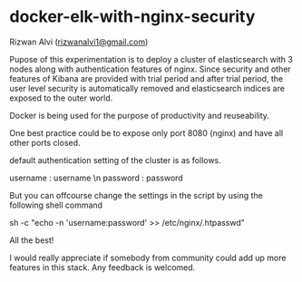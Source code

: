 # docker-elk-with-nginx-security

Rizwan Alvi (rizwanalvi1@gmail.com)

Pupose of this experimentation is to deploy a cluster of elasticsearch with 3 nodes along with authentication features of nginx.
Since security and other features of Kibana are provided with trial period and after trial period, the user level security is automatically removed and elasticsearch indices are exposed to the outer world.

Docker is being used for the purpose of productivity and reuseability.

One best practice could be to expose only port 8080 (nginx) and have all other ports closed.

default authentication setting of the cluster is as follows.

username : username \n 
password : password

But you can offcourse change the settings in the script by using the following shell command

sh -c "echo -n 'username:password' >> /etc/nginx/.htpasswd"


All the best!

I would really appreciate if somebody from community could add up more features in this stack.
Any feedback is welcomed.


